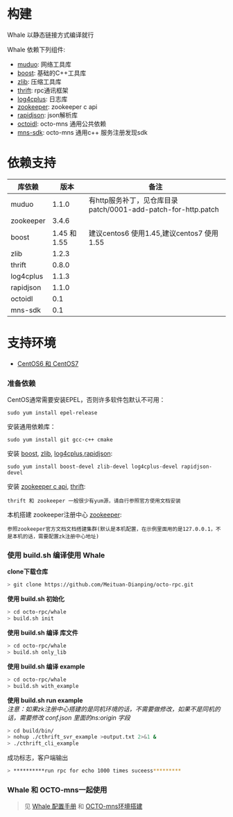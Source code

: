 # 构建

Whale 以静态链接方式编译就行

Whale 依赖下列组件:

* [muduo](https://github.com/chenshuo/muduo): 网络工具库
* [boost](https://github.com/boostorg/boost): 基础的C++工具库
* [zlib](https://github.com/madler/zlib): 压缩工具库
* [thrift](https://github.com/apache/thrift): rpc通讯框架
* [log4cplus](https://github.com/log4cplus/log4cplus): 日志库
* [zookeeper](https://github.com/apache/zookeeper): zookeeper c api
* [rapidjson](https://github.com/Tencent/rapidjson): json解析库
* [octoidl](https://github.com/Meituan-Dianping/octo-ns): octo-mns 通用公共依赖
* [mns-sdk](https://github.com/Meituan-Dianping/octo-ns): octo-mns 通用c++ 服务注册发现sdk


# 依赖支持

| 库依赖 | 版本 | 备注 |
| ------ | ------ | ------ |
| muduo | 1.1.0 | 有http服务补丁，见仓库目录 patch/0001-add-patch-for-http.patch |
| zookeeper | 3.4.6 |  |
| boost | 1.45 和 1.55 | 建议centos6 使用1.45,建议centos7 使用1.55  |
| zlib | 1.2.3 |  |
| thrift | 0.8.0 |  |
| log4cplus | 1.1.3 |  |
| rapidjson | 1.1.0 |  |
| octoidl | 0.1 |  |
| mns-sdk | 0.1 |  |


# 支持环境

* [CentOS6 和 CentOS7](https://www.centos.org/)

### 准备依赖


CentOS通常需要安装EPEL，否则许多软件包默认不可用：  
```
sudo yum install epel-release
```

安装通用依赖库：  
```
sudo yum install git gcc-c++ cmake
```

安装 [boost](https://github.com/boostorg/boost), [zlib](https://github.com/madler/zlib), [log4cplus](https://github.com/log4cplus/log4cplus),[rapidjson](https://github.com/Tencent/rapidjson):
```shell
sudo yum install boost-devel zlib-devel log4cplus-devel rapidjson-devel
```

安装 [zookeeper c api](https://github.com/apache/zookeeper), [thrift](https://github.com/apache/thrift):  
```
thrift 和 zookeeper 一般很少有yum源，请自行参照官方使用文档安装
```

本机搭建 zookeeper注册中心 [zookeeper](https://github.com/apache/zookeeper):  
```
参照zookeeper官方文档文档搭建集群(默认是本机配置，在示例里面用的是127.0.0.1，不是本机的话，需要配置zk注册中心地址)
```


### 使用 build.sh 编译使用 Whale 
**clone下载仓库** 
 
```bash   
> git clone https://github.com/Meituan-Dianping/octo-rpc.git      
```

**使用 build.sh 初始化**

```bash   
> cd octo-rpc/whale       
> build.sh init 
```
 

**使用 build.sh 编译 库文件**

```bash 
> cd octo-rpc/whale    
> build.sh only_lib 
```

**使用 build.sh 编译 example**   

```bash  
> cd octo-rpc/whale     
> build.sh with_example    
```

**使用 build.sh run example**   
*注意：如果zk注册中心搭建的是同机环境的话，不需要做修改，如果不是同机的话，需要修改 conf.json 里面的ns:origin 字段*

```bash 
> cd build/bin/  
> nohup ./cthrift_svr_example >output.txt 2>&1 &  
> ./cthrift_cli_example     
```
 
成功标志，客户端输出  

```bash 
> **********run rpc for echo 1000 times suceess*********
```


### Whale 和 OCTO-mns一起使用
> 见 [Whale 配置手册](Whale-config.md) 和 [OCTO-mns环境搭建](https://github.com/Meituan-Dianping/octo-ns)





